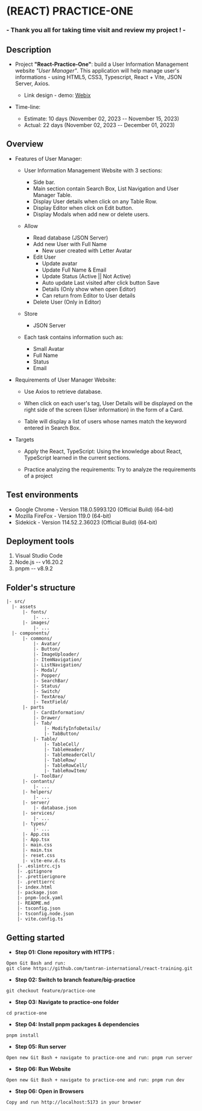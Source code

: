 # (REACT) PRACTICE-ONE

### - Thank you all for taking time visit and review my project ! -

## Description

- Project **"React-Practice-One"**: build a User Information Management website _"User Manager"_. This application will help manage user's informations - using HTML5, CSS3, Typescript, React + Vite, JSON Server, Axios.

  - Link design - demo: [Webix](https://webix.com/demos/user-manager/)

- Time-line:

  - Estimate: 10 days (November 02, 2023 -- November 15, 2023)
  - Actual: 22 days (November 02, 2023 -- December 01, 2023)

## Overview

- Features of User Manager:

  - User Information Management Website with 3 sections:

    - Side bar.
    - Main section contain Search Box, List Navigation and User Manager Table.
    - Display User details when click on any Table Row.
    - Display Editor when click on Edit button.
    - Display Modals when add new or delete users.

  - Allow

    - Read database (JSON Server)
    - Add new User with Full Name
      - New user created with Letter Avatar
    - Edit User
      - Update avatar
      - Update Full Name & Email
      - Update Status (Active || Not Active)
      - Auto update Last visited after click button Save
      - Details (Only show when open Editor)
      - Can return from Editor to User details
    - Delete User (Only in Editor)

  - Store

    - JSON Server

  - Each task contains information such as:

    - Small Avatar
    - Full Name
    - Status
    - Email

- Requirements of User Manager Website:

  - Use Axios to retrieve database.

  - When click on each user's tag, User Details will be displayed on the right side of the screen (User information) in the form of a Card.

  - Table will display a list of users whose names match the keyword entered in Search Box.

- Targets

  - Apply the React, TypeScript: Using the knowledge about React, TypeScript learned in the current sections.

  - Practice analyzing the requirements: Try to analyze the requirements of a project

## Test environments

- Google Chrome - Version 118.0.5993.120 (Official Build) (64-bit)
- Mozilla FireFox - Version 119.0 (64-bit)
- Sidekick - Version 114.52.2.36023 (Official Build) (64-bit)

## Deployment tools

1. Visual Studio Code
2. Node.js -- v16.20.2
3. pnpm -- v8.9.2

## Folder's structure

```
|- src/
  |- assets
      |- fonts/
          |- ...
      |- images/
          |- ...
  |- components/
      |- commons/
          |- Avatar/
          |- Button/
          |- ImageUploader/
          |- ItemNavigation/
          |- ListNavigation/
          |- Modal/
          |- Popper/
          |- SearchBar/
          |- Status/
          |- Switch/
          |- TextArea/
          |- TextField/
      |- parts
          |- CardInformation/
          |- Drawer/
          |- Tab/
              |- ModifyInfoDetails/
              |- TabButton/
          |- Table/
              |- TableCell/
              |- TableHeader/
              |- TableHeaderCell/
              |- TableRow/
              |- TableRowCell/
              |- TableRowItem/
          |- ToolBar/
      |- contants/
          |- ...
      |- helpers/
          |- ...
      |- server/
          |- database.json
      |- services/
          |- ...
      |- types/
          |- ...
      |- App.css
      |- App.tsx
      |- main.css
      |- main.tsx
      |- reset.css
      |- vite-env.d.ts
    |- .eslintrc.cjs
    |- .gitignore
    |- .prettierignore
    |- .prettierrc
    |- index.html
    |- package.json
    |- pnpm-lock.yaml
    |- README.md
    |- tsconfig.json
    |- tsconfig.node.json
    |- vite.config.ts
```

## Getting started

- **Step 01: Clone repository with HTTPS :**

```
Open Git Bash and run:
git clone https://github.com/tantran-international/react-training.git
```

- **Step 02: Switch to branch feature/big-practice**

```
git checkout feature/practice-one
```

- **Step 03: Navigate to practice-one folder**

```
cd practice-one
```

- **Step 04: Install pnpm packages & dependencies**

```
pnpm install
```

- **Step 05: Run server**

```
Open new Git Bash + navigate to practice-one and run: pnpm run server
```

- **Step 06: Run Website**

```
Open new Git Bash + navigate to practice-one and run: pnpm run dev
```

- **Step 06: Open in Browsers**

```
Copy and run http://localhost:5173 in your browser
```
